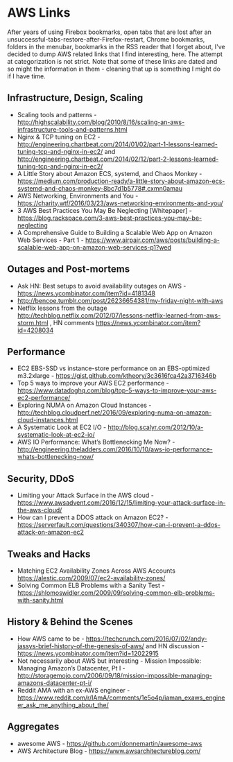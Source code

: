 # AWS Links

After years of using Firebox bookmarks, open tabs that are lost after an unsuccessful-tabs-restore-after-Firefox-restart, Chrome bookmarks, folders in the menubar, bookmarks in the RSS reader that I forget about, I've decided to dump AWS related links that I find interesting, here. The attempt at categorization is not strict. Note that some of these links are dated and so might the information in them - cleaning that up is something I might do if I have time.

## Infrastructure, Design, Scaling
- Scaling tools and patterns - http://highscalability.com/blog/2010/8/16/scaling-an-aws-infrastructure-tools-and-patterns.html
- Nginx & TCP tuning on EC2 - http://engineering.chartbeat.com/2014/01/02/part-1-lessons-learned-tuning-tcp-and-nginx-in-ec2/ and http://engineering.chartbeat.com/2014/02/12/part-2-lessons-learned-tuning-tcp-and-nginx-in-ec2/
- A Little Story about Amazon ECS, systemd, and Chaos Monkey - https://medium.com/production-ready/a-little-story-about-amazon-ecs-systemd-and-chaos-monkey-8bc7d1b5778#.cxmn0amau
- AWS Networking, Environments and You - https://charity.wtf/2016/03/23/aws-networking-environments-and-you/
- 3 AWS Best Practices You May Be Neglecting [Whitepaper] - https://blog.rackspace.com/3-aws-best-practices-you-may-be-neglecting
- A Comprehensive Guide to Building a Scalable Web App on Amazon Web Services - Part 1 - https://www.airpair.com/aws/posts/building-a-scalable-web-app-on-amazon-web-services-p1?wed

## Outages and Post-mortems
- Ask HN: Best setups to avoid availability outages on AWS - https://news.ycombinator.com/item?id=4181348
- http://bencoe.tumblr.com/post/26236654381/my-friday-night-with-aws
- Netflix lessons from the outage http://techblog.netflix.com/2012/07/lessons-netflix-learned-from-aws-storm.html , HN comments https://news.ycombinator.com/item?id=4208034

## Performance
- EC2 EBS-SSD vs instance-store performance on an EBS-optimized m3.2xlarge - https://gist.github.com/ktheory/3c3616fca42a3716346b
- Top 5 ways to improve your AWS EC2 performance - https://www.datadoghq.com/blog/top-5-ways-to-improve-your-aws-ec2-performance/
- Exploring NUMA on Amazon Cloud Instances - http://techblog.cloudperf.net/2016/09/exploring-numa-on-amazon-cloud-instances.html
- A Systematic Look at EC2 I/O - http://blog.scalyr.com/2012/10/a-systematic-look-at-ec2-io/
- AWS IO Performance: What’s Bottlenecking Me Now? - http://engineering.theladders.com/2016/10/10/aws-io-performance-whats-bottlenecking-now/

## Security, DDoS
- Limiting your Attack Surface in the AWS cloud - https://www.awsadvent.com/2016/12/15/limiting-your-attack-surface-in-the-aws-cloud/
- How can I prevent a DDOS attack on Amazon EC2? - https://serverfault.com/questions/340307/how-can-i-prevent-a-ddos-attack-on-amazon-ec2

## Tweaks and Hacks
- Matching EC2 Availability Zones Across AWS Accounts https://alestic.com/2009/07/ec2-availability-zones/
- Solving Common ELB Problems with a Sanity Test - https://shlomoswidler.com/2009/09/solving-common-elb-problems-with-sanity.html 

## History & Behind the Scenes
- How AWS came to be - https://techcrunch.com/2016/07/02/andy-jassys-brief-history-of-the-genesis-of-aws/ and HN discussion - https://news.ycombinator.com/item?id=12022915
- Not necessarily about AWS but interesting - Mission Impossible: Managing Amazon’s Datacenter, Pt I - http://storagemojo.com/2006/09/18/mission-impossible-managing-amazons-datacenter-pt-i/
- Reddit AMA with an ex-AWS engineer - https://www.reddit.com/r/IAmA/comments/1e5o4p/iaman_exaws_engineer_ask_me_anything_about_the/

## Aggregates
- awesome AWS - https://github.com/donnemartin/awesome-aws
- AWS Architecture Blog - https://www.awsarchitectureblog.com/

